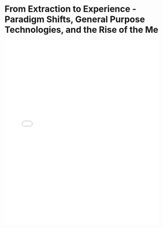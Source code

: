 # From Extraction to Experience - Paradigm Shifts, General Purpose Technologies, and the Rise of the Me

<embed src="From Extraction to Experience - Paradigm Shifts, General Purpose Technologies, and the Rise of the Me.pdf" type="application/pdf" width="100%" height="600px">
